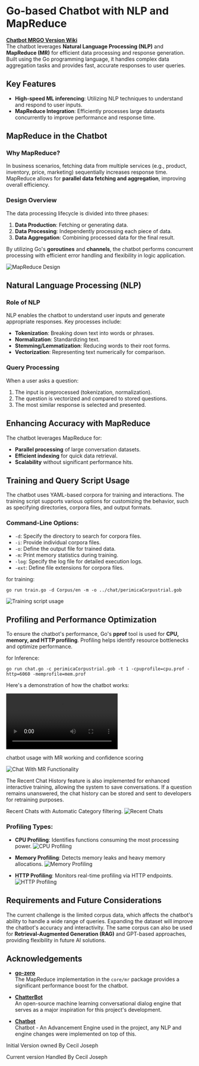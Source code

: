# Go-based Chatbot with NLP and MapReduce

**[Chatbot MRGO Version Wiki ](https://perinet.atlassian.net/wiki/spaces/PDCTRES/pages/2841444353/Go-Based+Chatbot+A+MR+approach)**  
The chatbot leverages **Natural Language Processing (NLP)** and **MapReduce (MR)** for efficient data processing and response generation. Built using the Go programming language, it handles complex data aggregation tasks and provides fast, accurate responses to user queries.

## Key Features

- **High-speed ML inferencing**: Utilizing NLP techniques to understand and respond to user inputs.
- **MapReduce Integration**: Efficiently processes large datasets concurrently to improve performance and response time.

## MapReduce in the Chatbot

### Why MapReduce?

In business scenarios, fetching data from multiple services (e.g., product, inventory, price, marketing) sequentially increases response time. MapReduce allows for **parallel data fetching and aggregation**, improving overall efficiency.

### Design Overview

The data processing lifecycle is divided into three phases:

1. **Data Production**: Fetching or generating data.
2. **Data Processing**: Independently processing each piece of data.
3. **Data Aggregation**: Combining processed data for the final result.

By utilizing Go's **goroutines** and **channels**, the chatbot performs concurrent processing with efficient error handling and flexibility in logic application.

![MapReduce Design](media/MR.png)

## Natural Language Processing (NLP)

### Role of NLP

NLP enables the chatbot to understand user inputs and generate appropriate responses. Key processes include:

- **Tokenization**: Breaking down text into words or phrases.
- **Normalization**: Standardizing text.
- **Stemming/Lemmatization**: Reducing words to their root forms.
- **Vectorization**: Representing text numerically for comparison.

### Query Processing

When a user asks a question:

1. The input is preprocessed (tokenization, normalization).
2. The question is vectorized and compared to stored questions.
3. The most similar response is selected and presented.

## Enhancing Accuracy with MapReduce

The chatbot leverages MapReduce for:

- **Parallel processing** of large conversation datasets.
- **Efficient indexing** for quick data retrieval.
- **Scalability** without significant performance hits.

## Training and Query Script Usage

The chatbot uses YAML-based corpora for training and interactions. The training script supports various options for customizing the behavior, such as specifying directories, corpora files, and output formats. 

### Command-Line Options:

- `-d`: Specify the directory to search for corpora files.
- `-i`: Provide individual corpora files.
- `-o`: Define the output file for trained data.
- `-m`: Print memory statistics during training.
- `-log`: Specify the log file for detailed execution logs.
- `-ext`: Define file extensions for corpora files.

for training:

    go run train.go -d Corpus/en -m -o ../chat/perimicaCorpustrial.gob

![Training script usage](media/trainUsage.png)


## Profiling and Performance Optimization

To ensure the chatbot's performance, Go's **pprof** tool is used for **CPU, memory, and HTTP profiling**. Profiling helps identify resource bottlenecks and optimize performance.

for Inference:

    go run chat.go -c perimicaCorpustrial.gob -t 1 -cpuprofile=cpu.prof -http=6060 -memprofile=mem.prof


Here's a demonstration of how the chatbot works:

![Chat Script Usage](media/perichat.mp4)


chatbot usage with MR working and confidence scoring

![Chat With MR Functionality](media/perichatWMrVerb.png)

The Recent Chat History feature is also implemented for enhanced interactive training, allowing the system to save conversations. If a question remains unanswered, the chat history can be stored and sent to developers for retraining purposes.

Recent Chats with Automatic Category filtering.
![Recent Chats](media/recentChat.png)

### Profiling Types:

- **CPU Profiling**: Identifies functions consuming the most processing power.
![CPU Profiling](media/cpuProfile.png)

- **Memory Profiling**: Detects memory leaks and heavy memory allocations.
![Memory Profiling](media/memProfile.png)

- **HTTP Profiling**: Monitors real-time profiling via HTTP endpoints.
![HTTP Profiling](media/httpProfile.png)

## Requirements and Future Considerations

The current challenge is the limited corpus data, which affects the chatbot's ability to handle a wide range of queries. Expanding the dataset will improve the chatbot's accuracy and interactivity. The same corpus can also be used for **Retrieval-Augmented Generation (RAG)** and GPT-based approaches, providing flexibility in future AI solutions.


## Acknowledgements

- **[go-zero](https://github.com/zeromicro/go-zero)**  
  The MapReduce implementation in the `core/mr` package provides a significant performance boost for the chatbot.

- **[ChatterBot](https://github.com/gunthercox/ChatterBot)**  
  An open-source machine learning conversational dialog engine that serves as a major inspiration for this project's development.

- **[Chatbot](https://github.com/kevwan/chatbot/)**  
  Chatbot - An Advancement Engine used in the project, any NLP and engine changes were implemented on top of this.

Initial Version owned By Cecil Joseph

Current version Handled By Cecil Joseph  



